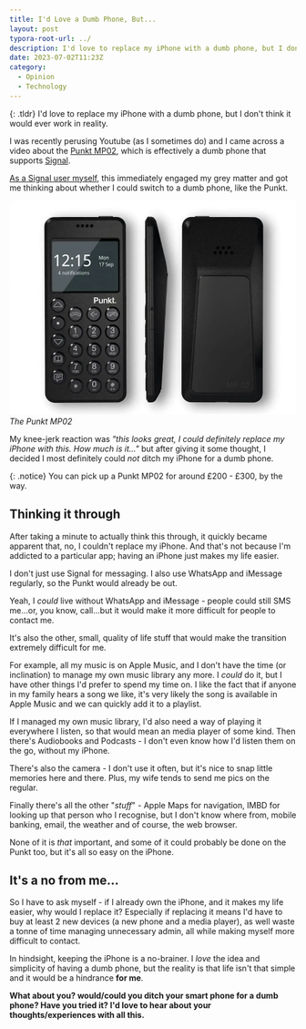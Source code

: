 ```yaml
---
title: I'd Love a Dumb Phone, But...
layout: post
typora-root-url: ../
description: I'd love to replace my iPhone with a dumb phone, but I don't think it would ever work in reality.
date: 2023-07-02T11:23Z
category:
  - Opinion
  - Technology
---
```


{: .tldr}
I'd love to replace my iPhone with a dumb phone, but I don't think it would ever work in reality.


I was recently perusing Youtube (as I sometimes do) and I came across a video about the [Punkt MP02](https://www.punkt.ch/en/products/mp02-4g-mobile-phone/), which is effectively a dumb phone that supports [Signal](https://signal.org).

[As a Signal user myself](https://kevquirk.com/leave-whatsapp-messenger-nomad/), this immediately engaged my grey matter and got me thinking about whether I could switch to a dumb phone, like the Punkt.

![punkt-mp02](/assets/images/punkt-mp02.webp)
*The Punkt MP02*

My knee-jerk reaction was *"this looks great, I could definitely replace my iPhone with this. How much is it..."* but after giving it some thought, I decided I most definitely could *not* ditch my iPhone for a dumb phone.

{: .notice}
You can pick up a Punkt MP02 for around £200 - £300, by the way.


## Thinking it through

After taking a minute to actually think this through, it quickly became apparent that, no, I couldn't replace my iPhone. And that's not because I'm addicted to a particular app; having an iPhone just makes my life easier.

I don't just use Signal for messaging. I also use WhatsApp and iMessage regularly, so the Punkt would already be out.

Yeah, I *could* live without WhatsApp and iMessage - people could still SMS me...or, you know, call...but it would make it more difficult for people to contact me.

It's also the other, small, quality of life stuff that would make the transition extremely difficult for me.

For example, all my music is on Apple Music, and I don't have the time (or inclination) to manage my own music library any more. I *could* do it, but I have other things I'd prefer to spend my time on. I like the fact that if anyone in my family hears a song we like, it's very likely the song is available in Apple Music and we can quickly add it to a playlist.

If I managed my own music library, I'd also need a way of playing it everywhere I listen, so that would mean an media player of some kind. Then there's Audiobooks and Podcasts - I don't even know how I'd listen them on the go, without my iPhone.

There's also the camera - I don't use it often, but it's nice to snap little memories here and there. Plus, my wife tends to send me pics on the regular.

Finally there's all the other "*stuff*" - Apple Maps for navigation, IMBD for looking up that person who I recognise, but I don't know where from, mobile banking, email, the weather and of course, the web browser.

None of it is *that* important, and some of it could probably be done on the Punkt too, but it's all so easy on the iPhone.

## It's a no from me...

So I have to ask myself - if I already own the iPhone, and it makes my life easier, why would I replace it? Especially if replacing it means I'd have to buy at least 2 new devices (a new phone and a media player), as well waste a tonne of time managing unnecessary admin, all while making myself more difficult to contact.

In hindsight, keeping the iPhone is a no-brainer. I *love* the idea and simplicity of having a dumb phone, but the reality is that life isn't that simple and it would be a hindrance **for me**.

**What about you? would/could you ditch your smart phone for a dumb phone? Have you tried it? I'd love to hear about your thoughts/experiences with all this.**